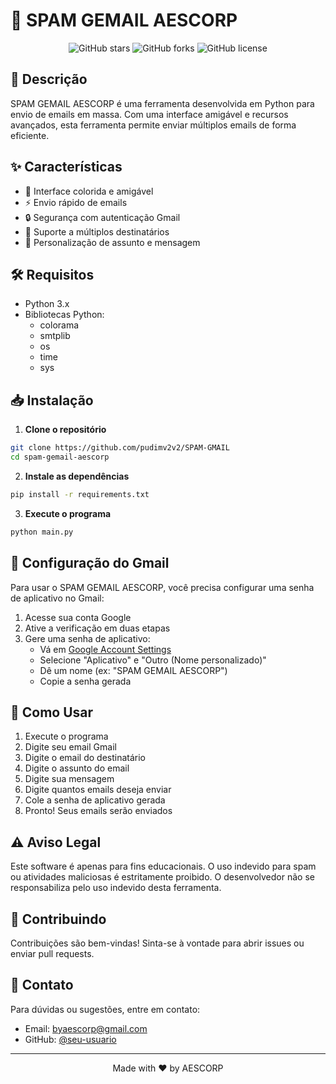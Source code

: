 # 🚀 SPAM GEMAIL AESCORP

<div align="center">
  
![GitHub stars](https://img.shields.io/github/stars/seu-usuario/spam-gemail-aescorp?style=social)
![GitHub forks](https://img.shields.io/github/forks/seu-usuario/spam-gemail-aescorp?style=social)
![GitHub license](https://img.shields.io/github/license/seu-usuario/spam-gemail-aescorp)

</div>

## 📝 Descrição
SPAM GEMAIL AESCORP é uma ferramenta desenvolvida em Python para envio de emails em massa. Com uma interface amigável e recursos avançados, esta ferramenta permite enviar múltiplos emails de forma eficiente.

## ✨ Características
- 🎨 Interface colorida e amigável
- ⚡ Envio rápido de emails
- 🔒 Segurança com autenticação Gmail
- 📧 Suporte a múltiplos destinatários
- 🎯 Personalização de assunto e mensagem

## 🛠️ Requisitos
- Python 3.x
- Bibliotecas Python:
  - colorama
  - smtplib
  - os
  - time
  - sys

## 📥 Instalação

1. **Clone o repositório**
```bash
git clone https://github.com/pudimv2v2/SPAM-GMAIL
cd spam-gemail-aescorp
```

2. **Instale as dependências**
```bash
pip install -r requirements.txt
```

3. **Execute o programa**
```bash
python main.py
```

## 🔑 Configuração do Gmail

Para usar o SPAM GEMAIL AESCORP, você precisa configurar uma senha de aplicativo no Gmail:

1. Acesse sua conta Google
2. Ative a verificação em duas etapas
3. Gere uma senha de aplicativo:
   - Vá em [Google Account Settings](https://myaccount.google.com/apppasswords)
   - Selecione "Aplicativo" e "Outro (Nome personalizado)"
   - Dê um nome (ex: "SPAM GEMAIL AESCORP")
   - Copie a senha gerada

## 🚀 Como Usar

1. Execute o programa
2. Digite seu email Gmail
3. Digite o email do destinatário
4. Digite o assunto do email
5. Digite sua mensagem
6. Digite quantos emails deseja enviar
7. Cole a senha de aplicativo gerada
8. Pronto! Seus emails serão enviados

## ⚠️ Aviso Legal
Este software é apenas para fins educacionais. O uso indevido para spam ou atividades maliciosas é estritamente proibido. O desenvolvedor não se responsabiliza pelo uso indevido desta ferramenta.


## 🤝 Contribuindo
Contribuições são bem-vindas! Sinta-se à vontade para abrir issues ou enviar pull requests.

## 📧 Contato
Para dúvidas ou sugestões, entre em contato:
- Email: byaescorp@gmail.com
- GitHub: [@seu-usuario](https://github.com/akilacorp)

---

<div align="center">
  
Made with ❤️ by AESCORP

</div> 
